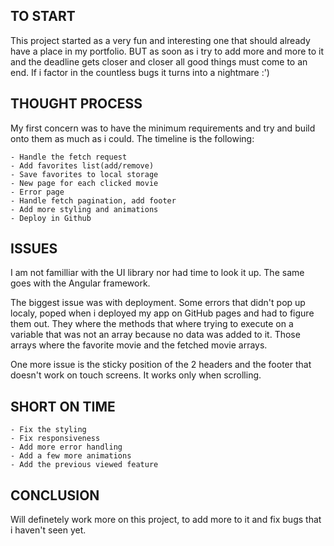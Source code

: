 ## TO START

This project started as a very fun and interesting one that should already have a place in my portfolio. BUT as soon as i try to add more and more to it and the deadline gets closer and closer all good things must come to an end. If i factor in the countless bugs it turns into a nightmare :')

## THOUGHT PROCESS

My first concern was to have the minimum requirements and try and build onto them as much as i could. The timeline is the following:

    - Handle the fetch request  
    - Add favorites list(add/remove)
    - Save favorites to local storage
    - New page for each clicked movie
    - Error page 
    - Handle fetch pagination, add footer
    - Add more styling and animations
    - Deploy in Github 

## ISSUES

I am not familliar with the UI library nor had time to look it up. The same goes with the Angular framework.

The biggest issue was with deployment. Some errors that didn't pop up localy, poped when i deployed my app on GitHub pages and had to figure them out. They where the methods that where trying to execute on a variable that was not an array because no data was added to it. Those arrays where the favorite movie and the fetched movie arrays. 

One more issue is the sticky position of the 2 headers and the footer that doesn't work on touch screens. It works only when scrolling.

## SHORT ON TIME

    - Fix the styling 
    - Fix responsiveness 
    - Add more error handling
    - Add a few more animations
    - Add the previous viewed feature

## CONCLUSION

Will definetely work more on this project, to add more to it and fix bugs that i haven't seen yet.